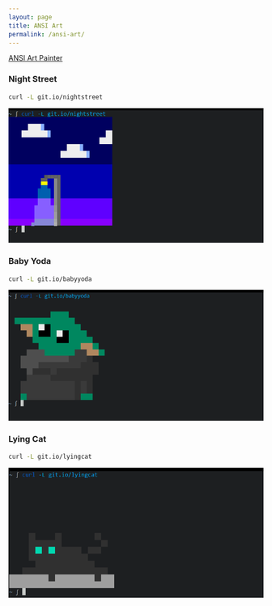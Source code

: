 ```yaml
---
layout: page
title: ANSI Art
permalink: /ansi-art/
---
```


[ANSI Art Painter](/toys/ansi-art-painter)

### Night Street
```bash
curl -L git.io/nightstreet
```

![Night Street](/images/ansi-art/curl-ansi-art-1.png)


### Baby Yoda
```bash
curl -L git.io/babyyoda
```
![Baby Yoda](/images/ansi-art/curl-ansi-art-2.png)


### Lying Cat
```bash
curl -L git.io/lyingcat
```
![Lying Cat](/images/ansi-art/curl-ansi-art-3.png)